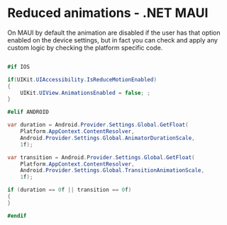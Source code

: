 # Reduced animations - .NET MAUI

On MAUI by default the animation are disabled if the user has that option enabled on the device settings, but in fact you can check and apply any custom logic by checking the platform specific code.

```csharp

#if IOS

if(UIKit.UIAccessibility.IsReduceMotionEnabled)
{
    UIKit.UIView.AnimationsEnabled = false; ;
}

#elif ANDROID

var duration = Android.Provider.Settings.Global.GetFloat(
    Platform.AppContext.ContentResolver,
    Android.Provider.Settings.Global.AnimatorDurationScale,
    1f);

var transition = Android.Provider.Settings.Global.GetFloat(
    Platform.AppContext.ContentResolver,
    Android.Provider.Settings.Global.TransitionAnimationScale,
    1f);

if (duration == 0f || transition == 0f)
{
}

#endif

```
